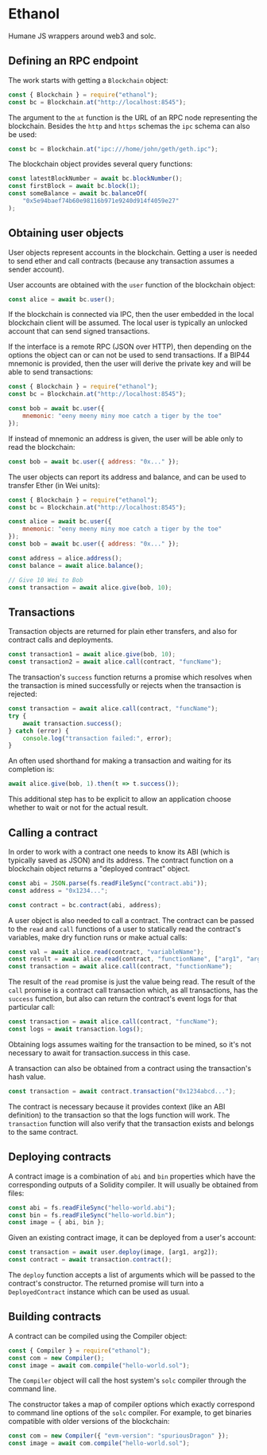 # Ethanol

Humane JS wrappers around web3 and solc.

## Defining an RPC endpoint

The work starts with getting a `Blockchain` object:

```js
const { Blockchain } = require("ethanol");
const bc = Blockchain.at("http://localhost:8545");
```

The argument to the `at` function is the URL of an RPC node representing the blockchain.
Besides the `http` and `https` schemas the `ipc` schema can also be used:

```js
const bc = Blockchain.at("ipc:///home/john/geth/geth.ipc");
```

The blockchain object provides several query functions:

```js
const latestBlockNumber = await bc.blockNumber();
const firstBlock = await bc.block(1);
const someBalance = await bc.balanceOf(
	"0x5e94baef74b60e98116b971e9240d914f4059e27"
);
```

## Obtaining user objects

User objects represent accounts in the blockchain.
Getting a user is needed to send ether and call contracts (because any transaction assumes a sender account).

User accounts are obtained with the `user` function of the blockchain object:

```js
const alice = await bc.user();
```

If the blockchain is connected via IPC, then the user embedded in the local blockchain client will be assumed.
The local user is typically an unlocked account that can send signed transactions.

If the interface is a remote RPC (JSON over HTTP), then depending on the options the object can or can not be used to send transactions.
If a BIP44 mnemonic is provided, then the user will derive the private key and will be able to send transactions:

```js
const { Blockchain } = require("ethanol");
const bc = Blockchain.at("http://localhost:8545");

const bob = await bc.user({
	mnemonic: "eeny meeny miny moe catch a tiger by the toe"
});
```

If instead of mnemonic an address is given, the user will be able only to read the blockchain:

```js
const bob = await bc.user({ address: "0x..." });
```

The user objects can report its address and balance, and can be used to transfer Ether (in Wei units):

```js
const { Blockchain } = require("ethanol");
const bc = Blockchain.at("http://localhost:8545");

const alice = await bc.user({
	mnemonic: "eeny meeny miny moe catch a tiger by the toe"
});
const bob = await bc.user({ address: "0x..." });

const address = alice.address();
const balance = await alice.balance();

// Give 10 Wei to Bob
const transaction = await alice.give(bob, 10);
```

## Transactions

Transaction objects are returned for plain ether transfers, and also for contract calls and deployments.

```js
const transaction1 = await alice.give(bob, 10);
const transaction2 = await alice.call(contract, "funcName");
```

The transaction's `success` function returns a promise which resolves when the transaction is mined successfully or rejects when the transaction is rejected:

```js
const transaction = await alice.call(contract, "funcName");
try {
	await transaction.success();
} catch (error) {
	console.log("transaction failed:", error);
}
```

An often used shorthand for making a transaction and waiting for its completion is:

```js
await alice.give(bob, 1).then(t => t.success());
```

This additional step has to be explicit to allow an application choose whether to wait or not for the actual result.

## Calling a contract

In order to work with a contract one needs to know its ABI (which is typically saved as JSON) and its address.
The contract function on a blockchain object returns a "deployed contract" object.

```js
const abi = JSON.parse(fs.readFileSync("contract.abi"));
const address = "0x1234...";

const contract = bc.contract(abi, address);
```

A user object is also needed to call a contract.
The contract can be passed to the `read` and `call` functions of a user to statically read the contract's variables, make dry function runs or make actual calls:

```js
const val = await alice.read(contract, "variableName");
const result = await alice.read(contract, "functionName", ["arg1", "arg2"]);
const transaction = await alice.call(contract, "functionName");
```

The result of the `read` promise is just the value being read.
The result of the `call` promise is a contract call transaction which, as all transactions, has the `success` function,
but also can return the contract's event logs for that particular call:

```js
const transaction = await alice.call(contract, "funcName");
const logs = await transaction.logs();
```

Obtaining logs assumes waiting for the transaction to be mined, so it's not necessary to await for transaction.success in this case.

A transaction can also be obtained from a contract using the transaction's hash value.

```js
const transaction = await contract.transaction("0x1234abcd...");
```

The contract is necessary because it provides context (like an ABI definition) to the transaction so that the logs function will work.
The `transaction` function will also verify that the transaction exists and belongs to the same contract.

## Deploying contracts

A contract image is a combination of `abi` and `bin` properties which have the corresponding outputs of a Solidity compiler.
It will usually be obtained from files:

```js
const abi = fs.readFileSync("hello-world.abi");
const bin = fs.readFileSync("hello-world.bin");
const image = { abi, bin };
```

Given an existing contract image, it can be deployed from a user's account:

```js
const transaction = await user.deploy(image, [arg1, arg2]);
const contract = await transaction.contract();
```

The `deploy` function accepts a list of arguments which will be passed to the contract's constructor.
The returned promise will turn into a `DeployedContract` instance which can be used as usual.

## Building contracts

A contract can be compiled using the Compiler object:

```js
const { Compiler } = require("ethanol");
const com = new Compiler();
const image = await com.compile("hello-world.sol");
```

The `Compiler` object will call the host system's `solc` compiler through the command line.

The constructor takes a map of compiler options which exactly correspond to command line options of the `solc` compiler.
For example, to get binaries compatible with older versions of the blockchain:

```js
const com = new Compiler({ "evm-version": "spuriousDragon" });
const image = await com.compile("hello-world.sol");
```
